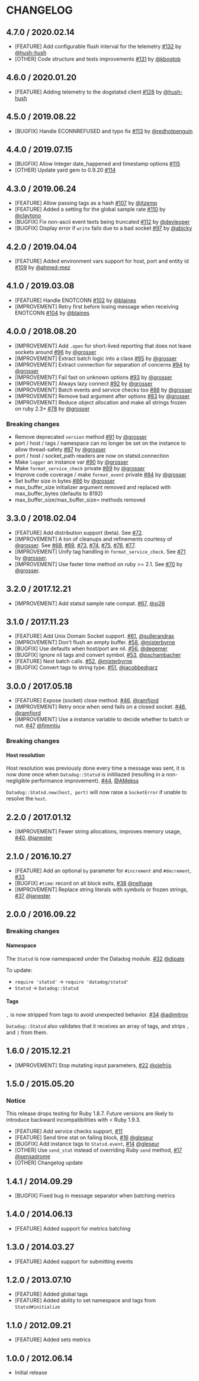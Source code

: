 # CHANGELOG

[//]: # (comment: Don't forget to update lib/datadog/statsd.rb:DogStatsd::Statsd::VERSION when releasing a new version)

## 4.7.0 / 2020.02.14

* [FEATURE] Add configurable flush interval for the telemetry [#132][] by [@hush-hush][]
* [OTHER] Code structure and tests improvements [#131][] by [@kbogtob][]

## 4.6.0 / 2020.01.20

* [FEATURE] Adding telemetry to the dogstatsd client [#128][] by [@hush-hush][]

## 4.5.0 / 2019.08.22

* [BUGFIX] Handle ECONNREFUSED and typo fix [#113][] by [@redhotpenguin][]

## 4.4.0 / 2019.07.15

* [BUGFIX] Allow Integer date_happened and timestamp options [#115][]
* [OTHER] Update yard gem to 0.9.20 [#114][]

## 4.3.0 / 2019.06.24

* [FEATURE] Allow passing tags as a hash [#107][] by [@jtzemp][]
* [FEATURE] Added a setting for the global sample rate [#110][] by [@claytono][]
* [BUGFIX] Fix non-ascii event texts being truncated [#112][] by [@devleoper][]
* [BUGFIX] Display error if `write` fails due to a bad socket [#97][] by [@abicky][]

## 4.2.0 / 2019.04.04

* [FEATURE] Added environment vars support for host, port and entity id [#109][] by [@ahmed-mez][]

## 4.1.0 / 2019.03.08

* [FEATURE] Handle ENOTCONN [#102][] by [@blaines][]
* [IMPROVEMENT] Retry first before losing message when receiving ENOTCONN [#104][] by [@blaines][]

## 4.0.0 / 2018.08.20

* [IMPROVEMENT] Add `.open` for short-lived reporting that does not leave sockets around [#96][] by [@grosser][]
* [IMPROVEMENT] Extract batch logic into a class [#95][] by [@grosser][]
* [IMPROVEMENT] Extract connection for separation of concerns [#94][] by [@grosser][]
* [IMPROVEMENT] Fail fast on unknown options [#93][] by [@grosser][]
* [IMPROVEMENT] Always lazy connect [#92][] by [@grosser][]
* [IMPROVEMENT] Batch events and service checks too [#88][] by [@grosser][]
* [IMPROVEMENT] Remove bad argument after options [#83][] by [@grosser][]
* [IMPROVEMENT] Reduce object allocation and make all strings frozen on ruby 2.3+ [#78][] by [@grosser][]

### Breaking changes

* Remove deprecated `version` method [#91][] by [@grosser][]
* port / host / tags / namespace can no longer be set on the instance to allow thread-safety [#87][] by [@grosser][]
* port / host / socket_path readers are now on statsd.connection
* Make `logger` an instance var [#90][] by [@grosser][]
* Make `format_service_check` private [#89][] by [@grosser][]
* Improve code coverage / make `format_event` private [#84][] by [@grosser][]
* Set buffer size in bytes [#86][] by [@grosser][]
* max_buffer_size initializer argument removed and replaced with max_buffer_bytes (defaults to 8192)
* max_buffer_size/max_buffer_size= methods removed

## 3.3.0 / 2018.02.04

* [FEATURE] Add distribution support (beta). See [#72][].
* [IMPROVEMENT] A ton of cleanups and refinements courtesy of [@grosser][]. See [#68][], [#69][], [#73][], [#74][], [#75][], [#76][], [#77][].
* [IMPROVEMENT] Unify tag handling in `format_service_check`. See [#71][] by [@grosser][].
* [IMPROVEMENT] Use faster time method on ruby >= 2.1. See [#70][] by [@grosser][].

## 3.2.0 / 2017.12.21

* [IMPROVEMENT] Add statsd sample rate compat. [#67][], [@sj26][]

## 3.1.0 / 2017.11.23

* [FEATURE] Add Unix Domain Socket support. [#61][], [@sullerandras][]
* [IMPROVEMENT] Don't flush an empty buffer. [#58][], [@misterbyrne][]
* [BUGFIX] Use defaults when host/port are nil. [#56][], [@degemer][]
* [BUGFIX] Ignore nil tags and convert symbol. [#53][], [@pschambacher][]
* [FEATURE] Nest batch calls. [#52][], [@misterbyrne][]
* [BUGFIX] Convert tags to string type. [#51][], [@jacobbednarz][]

## 3.0.0 / 2017.05.18

* [FEATURE] Expose (socket) close method. [#46][], [@ramfjord][]
* [IMPROVEMENT] Retry once when send fails on a closed socket. [#46][], [@ramfjord][]
* [IMPROVEMENT] Use a instance variable to decide whether to batch or not. [#47][] [@fimmtiu][]

### Breaking changes

#### Host resolution

Host resolution was previously done every time a message was sent, it is now
done once when `Datadog::Statsd` is initiliazed (resulting in a non-negligible
performance improvement). [#44][], [@AMekss][]

`Datadog::Statsd.new(host, port)` will now raise a `SocketError` if unable to
resolve the `host`.

## 2.2.0 / 2017.01.12

* [IMPROVEMENT] Fewer string allocations, improves memory usage, [#40][], [@janester][]

## 2.1.0 / 2016.10.27

* [FEATURE] Add an optional `by` parameter for `#increment` and `#decrement`, [#33][]
* [BUGFIX] `#time`: record on all block exits, [#38][] [@nelhage][]
* [IMPROVEMENT] Replace string literals with symbols or frozen strings, [#37][] [@janester][]

## 2.0.0 / 2016.09.22

### Breaking changes

#### Namespace

The `Statsd` is now namespaced under the Datadog module. [#32][] [@djpate][]

To update:

* `require 'statsd'` -> `require 'datadog/statsd'`
* `Statsd` -> `Datadog::Statsd`

#### Tags

`,` is now stripped from tags to avoid unexpected behavior. [#34][] [@adimitrov][]

`Datadog::Statsd` also validates that it receives an array of tags, and strips `,` and `|` from them.

## 1.6.0 / 2015.12.21

* [IMPROVEMENT] Stop mutating input parameters, [#22][] [@olefriis][]

## 1.5.0 / 2015.05.20

### Notice

This release drops testing for Ruby 1.8.7.
Future versions are likely to introduce backward incompatibilities with < Ruby 1.9.3.

* [FEATURE] Add service checks support, [#11][]
* [FEATURE] Send time stat on failing block, [#16][] [@gleseur][]
* [BUGFIX] Add instance tags to `Statsd.event`, [#14][] [@gleseur][]
* [OTHER] Use `send_stat` instead of overriding Ruby `send` method, [#17][] [@sensadrome][]
* [OTHER] Changelog update

## 1.4.1 / 2014.09.29

* [BUGFIX] Fixed bug in message separator when batching metrics

## 1.4.0 / 2014.06.13

* [FEATURE] Added support for metrics batching

## 1.3.0 / 2014.03.27

* [FEATURE] Added support for submitting events

## 1.2.0 / 2013.07.10

* [FEATURE] Added global tags
* [FEATURE] Added ability to set namespace and tags from `Statsd#initialize`

## 1.1.0 / 2012.09.21

* [FEATURE] Added sets metrics

## 1.0.0 / 2012.06.14

* Initial release


<!--- The following link definition list is generated by PimpMyChangelog --->
[#11]: https://github.com/DataDog/dogstatsd-ruby/issues/11
[#14]: https://github.com/DataDog/dogstatsd-ruby/issues/14
[#16]: https://github.com/DataDog/dogstatsd-ruby/issues/16
[#17]: https://github.com/DataDog/dogstatsd-ruby/issues/17
[#22]: https://github.com/DataDog/dogstatsd-ruby/issues/22
[#32]: https://github.com/DataDog/dogstatsd-ruby/issues/32
[#33]: https://github.com/DataDog/dogstatsd-ruby/issues/33
[#34]: https://github.com/DataDog/dogstatsd-ruby/issues/34
[#37]: https://github.com/DataDog/dogstatsd-ruby/issues/37
[#38]: https://github.com/DataDog/dogstatsd-ruby/issues/38
[#40]: https://github.com/DataDog/dogstatsd-ruby/issues/40
[#44]: https://github.com/DataDog/dogstatsd-ruby/issues/44
[#46]: https://github.com/DataDog/dogstatsd-ruby/issues/46
[#47]: https://github.com/DataDog/dogstatsd-ruby/issues/47
[#51]: https://github.com/DataDog/dogstatsd-ruby/issues/51
[#52]: https://github.com/DataDog/dogstatsd-ruby/issues/52
[#53]: https://github.com/DataDog/dogstatsd-ruby/issues/53
[#56]: https://github.com/DataDog/dogstatsd-ruby/issues/56
[#58]: https://github.com/DataDog/dogstatsd-ruby/issues/58
[#61]: https://github.com/DataDog/dogstatsd-ruby/issues/61
[#67]: https://github.com/DataDog/dogstatsd-ruby/issues/67
[#68]: https://github.com/DataDog/dogstatsd-ruby/issues/68
[#69]: https://github.com/DataDog/dogstatsd-ruby/issues/69
[#70]: https://github.com/DataDog/dogstatsd-ruby/issues/70
[#71]: https://github.com/DataDog/dogstatsd-ruby/issues/71
[#72]: https://github.com/DataDog/dogstatsd-ruby/issues/72
[#73]: https://github.com/DataDog/dogstatsd-ruby/issues/73
[#74]: https://github.com/DataDog/dogstatsd-ruby/issues/74
[#75]: https://github.com/DataDog/dogstatsd-ruby/issues/75
[#76]: https://github.com/DataDog/dogstatsd-ruby/issues/76
[#77]: https://github.com/DataDog/dogstatsd-ruby/issues/77
[#78]: https://github.com/DataDog/dogstatsd-ruby/issues/78
[#83]: https://github.com/DataDog/dogstatsd-ruby/issues/83
[#84]: https://github.com/DataDog/dogstatsd-ruby/issues/84
[#86]: https://github.com/DataDog/dogstatsd-ruby/issues/86
[#87]: https://github.com/DataDog/dogstatsd-ruby/issues/87
[#88]: https://github.com/DataDog/dogstatsd-ruby/issues/88
[#89]: https://github.com/DataDog/dogstatsd-ruby/issues/89
[#90]: https://github.com/DataDog/dogstatsd-ruby/issues/90
[#91]: https://github.com/DataDog/dogstatsd-ruby/issues/91
[#92]: https://github.com/DataDog/dogstatsd-ruby/issues/92
[#93]: https://github.com/DataDog/dogstatsd-ruby/issues/93
[#94]: https://github.com/DataDog/dogstatsd-ruby/issues/94
[#95]: https://github.com/DataDog/dogstatsd-ruby/issues/95
[#96]: https://github.com/DataDog/dogstatsd-ruby/issues/96
[#97]: https://github.com/DataDog/dogstatsd-ruby/issues/97
[#102]: https://github.com/DataDog/dogstatsd-ruby/issues/102
[#104]: https://github.com/DataDog/dogstatsd-ruby/issues/104
[#107]: https://github.com/DataDog/dogstatsd-ruby/issues/107
[#109]: https://github.com/DataDog/dogstatsd-ruby/issues/109
[#110]: https://github.com/DataDog/dogstatsd-ruby/issues/110
[#112]: https://github.com/DataDog/dogstatsd-ruby/issues/112
[#113]: https://github.com/DataDog/dogstatsd-ruby/issues/113
[#114]: https://github.com/DataDog/dogstatsd-ruby/issues/114
[#115]: https://github.com/DataDog/dogstatsd-ruby/issues/115
[#128]: https://github.com/DataDog/dogstatsd-ruby/issues/128
[#131]: https://github.com/DataDog/dogstatsd-ruby/issues/131
[#132]: https://github.com/DataDog/dogstatsd-ruby/issues/132
[@AMekss]: https://github.com/AMekss
[@abicky]: https://github.com/abicky
[@adimitrov]: https://github.com/adimitrov
[@ahmed-mez]: https://github.com/ahmed-mez
[@blaines]: https://github.com/blaines
[@claytono]: https://github.com/claytono
[@degemer]: https://github.com/degemer
[@devleoper]: https://github.com/devleoper
[@djpate]: https://github.com/djpate
[@fimmtiu]: https://github.com/fimmtiu
[@gleseur]: https://github.com/gleseur
[@grosser]: https://github.com/grosser
[@hush-hush]: https://github.com/hush-hush
[@jacobbednarz]: https://github.com/jacobbednarz
[@janester]: https://github.com/janester
[@jtzemp]: https://github.com/jtzemp
[@kbogtob]: https://github.com/kbogtob
[@misterbyrne]: https://github.com/misterbyrne
[@nelhage]: https://github.com/nelhage
[@olefriis]: https://github.com/olefriis
[@pschambacher]: https://github.com/pschambacher
[@ramfjord]: https://github.com/ramfjord
[@redhotpenguin]: https://github.com/redhotpenguin
[@sensadrome]: https://github.com/sensadrome
[@sj26]: https://github.com/sj26
[@sullerandras]: https://github.com/sullerandras

